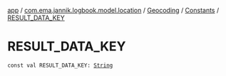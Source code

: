 [app](../../../index.md) / [com.ema.jannik.logbook.model.location](../../index.md) / [Geocoding](../index.md) / [Constants](index.md) / [RESULT_DATA_KEY](./-r-e-s-u-l-t_-d-a-t-a_-k-e-y.md)

# RESULT_DATA_KEY

`const val RESULT_DATA_KEY: `[`String`](https://kotlinlang.org/api/latest/jvm/stdlib/kotlin/-string/index.html)